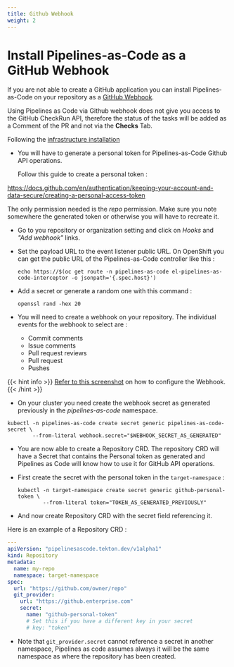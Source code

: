 ```yaml
---
title: Github Webhook
weight: 2
---
```


# Install Pipelines-as-Code as a GitHub Webhook

If you are not able to create a GitHub application you can install Pipelines-as-Code on your repository as a
[GitHub Webhook](https://docs.github.com/en/developers/webhooks-and-events/webhooks/creating-webhooks).

Using Pipelines as Code via Github webhook does not give you access to the GitHub CheckRun API, therefore the status of
the tasks will be added as a Comment of the PR and not via the **Checks** Tab.

Following the [infrastructure installation](install.md#install-pipelines-as-code-infrastructure)

* You will have to generate a personal token for Pipelines-as-Code Github API operations.

  Follow this guide to create a personal token :

<https://docs.github.com/en/authentication/keeping-your-account-and-data-secure/creating-a-personal-access-token>

  The only permission needed is the *repo* permission. Make sure you note somewhere the generated token or otherwise you
  will have to recreate it.

* Go to you repository or organization setting and click on *Hooks* and *"Add webhook"* links.

* Set the payload URL to the event listener public URL. On OpenShift you can get the public URL of the
  Pipelines-as-Code controller like this :

  ```shell
  echo https://$(oc get route -n pipelines-as-code el-pipelines-as-code-interceptor -o jsonpath='{.spec.host}')
  ```

* Add a secret or generate a random one with this command  :

  ```shell
  openssl rand -hex 20
  ```

* You will need to create a webhook on your repository. The individual events for the webhook to select are :
  * Commit comments
  * Issue comments
  * Pull request reviews
  * Pull request
  * Pushes

{{< hint info >}}
[Refer to this screenshot](/images/pac-direct-webhook-create.png) on how to configure the Webhook.
{{< /hint >}}

* On your cluster you need create the webhook secret as generated previously in the *pipelines-as-code* namespace.

```shell
kubectl -n pipelines-as-code create secret generic pipelines-as-code-secret \
        --from-literal webhook.secret="$WEBHOOK_SECRET_AS_GENERATED"
```

* You are now able to create a Repository CRD. The repository CRD will have a
  Secret that contains the Personal token as generated and Pipelines as Code
  will know how to use it for GitHub API operations.

* First create the secret with the personal token in the `target-namespace` :

  ```shell
  kubectl -n target-namespace create secret generic github-personal-token \
          --from-literal token="TOKEN_AS_GENERATED_PREVIOUSLY"
  ```

* And now create Repository CRD with the secret field referencing it.

Here is an example of a Repository CRD :

```yaml
---
apiVersion: "pipelinesascode.tekton.dev/v1alpha1"
kind: Repository
metadata:
  name: my-repo
  namespace: target-namespace
spec:
  url: "https://github.com/owner/repo"
  git_provider:
    url: "https://github.enterprise.com"
    secret:
      name: "github-personal-token"
      # Set this if you have a different key in your secret
      # key: "token"
```

* Note that `git_provider.secret` cannot reference a secret in another
  namespace, Pipelines as code assumes always it will be the same namespace as
  where the repository has been created.
